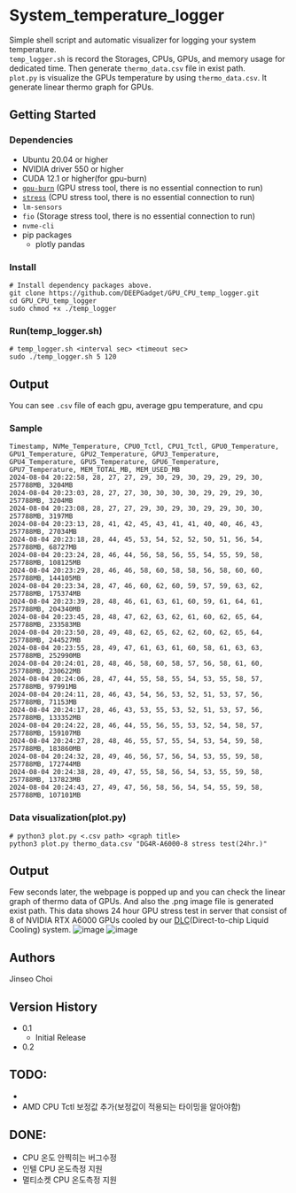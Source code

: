 # System_temperature_logger

Simple shell script and automatic visualizer for logging your system temperature.   
```temp_logger.sh``` is record the Storages, CPUs, GPUs, and memory usage for dedicated time.
Then generate ```thermo_data.csv``` file in exist path.   
```plot.py``` is visualize the GPUs temperature by using ``thermo_data.csv``. It generate linear thermo graph for GPUs.

## Getting Started

### Dependencies

* Ubuntu 20.04 or higher
* NVIDIA driver 550 or higher
* CUDA 12.1 or higher(for gpu-burn)
* [```gpu-burn```](https://github.com/wilicc/gpu-burn) (GPU stress tool, there is no essential connection to run)
* [```stress```](https://howtoinstall.co/package/stress) (CPU stress tool, there is no essential connection to run)
* ```lm-sensors```
* ```fio``` (Storage stress tool, there is no essential connection to run)
* ```nvme-cli```
* pip packages
  * plotly pandas

### Install
```
# Install dependency packages above.
git clone https://github.com/DEEPGadget/GPU_CPU_temp_logger.git
cd GPU_CPU_temp_logger
sudo chmod +x ./temp_logger
```

### Run(temp_logger.sh)
```
# temp_logger.sh <interval sec> <timeout sec>
sudo ./temp_logger.sh 5 120
```
## Output
You can see ```.csv``` file of each gpu, average gpu temperature, and cpu 
### Sample
```
Timestamp, NVMe_Temperature, CPU0_Tctl, CPU1_Tctl, GPU0_Temperature, GPU1_Temperature, GPU2_Temperature, GPU3_Temperature, GPU4_Temperature, GPU5_Temperature, GPU6_Temperature, GPU7_Temperature, MEM_TOTAL_MB, MEM_USED_MB
2024-08-04 20:22:58, 28, 27, 27, 29, 30, 29, 30, 29, 29, 29, 30, 257788MB, 3204MB
2024-08-04 20:23:03, 28, 27, 27, 30, 30, 30, 30, 29, 29, 29, 30, 257788MB, 3204MB
2024-08-04 20:23:08, 28, 27, 27, 29, 30, 29, 30, 29, 29, 30, 30, 257788MB, 3197MB
2024-08-04 20:23:13, 28, 41, 42, 45, 43, 41, 41, 40, 40, 46, 43, 257788MB, 27034MB
2024-08-04 20:23:18, 28, 44, 45, 53, 54, 52, 52, 50, 51, 56, 54, 257788MB, 68727MB
2024-08-04 20:23:24, 28, 46, 44, 56, 58, 56, 55, 54, 55, 59, 58, 257788MB, 108125MB
2024-08-04 20:23:29, 28, 46, 46, 58, 60, 58, 58, 56, 58, 60, 60, 257788MB, 144105MB
2024-08-04 20:23:34, 28, 47, 46, 60, 62, 60, 59, 57, 59, 63, 62, 257788MB, 175374MB
2024-08-04 20:23:39, 28, 48, 46, 61, 63, 61, 60, 59, 61, 64, 61, 257788MB, 204340MB
2024-08-04 20:23:45, 28, 48, 47, 62, 63, 62, 61, 60, 62, 65, 64, 257788MB, 233583MB
2024-08-04 20:23:50, 28, 49, 48, 62, 65, 62, 62, 60, 62, 65, 64, 257788MB, 244527MB
2024-08-04 20:23:55, 28, 49, 47, 61, 63, 61, 60, 58, 61, 63, 63, 257788MB, 252990MB
2024-08-04 20:24:01, 28, 48, 46, 58, 60, 58, 57, 56, 58, 61, 60, 257788MB, 230622MB
2024-08-04 20:24:06, 28, 47, 44, 55, 58, 55, 54, 53, 55, 58, 57, 257788MB, 97991MB
2024-08-04 20:24:11, 28, 46, 43, 54, 56, 53, 52, 51, 53, 57, 56, 257788MB, 71153MB
2024-08-04 20:24:17, 28, 46, 43, 53, 55, 53, 52, 51, 53, 57, 56, 257788MB, 133352MB
2024-08-04 20:24:22, 28, 46, 44, 55, 56, 55, 53, 52, 54, 58, 57, 257788MB, 159107MB
2024-08-04 20:24:27, 28, 48, 46, 55, 57, 55, 54, 53, 54, 59, 58, 257788MB, 183860MB
2024-08-04 20:24:32, 28, 49, 46, 56, 57, 56, 54, 53, 55, 59, 58, 257788MB, 172744MB
2024-08-04 20:24:38, 28, 49, 47, 55, 58, 56, 54, 53, 55, 59, 58, 257788MB, 137823MB
2024-08-04 20:24:43, 27, 49, 47, 56, 58, 56, 54, 54, 55, 59, 58, 257788MB, 107101MB
```
### Data visualization(plot.py)
```
# python3 plot.py <.csv path> <graph title>
python3 plot.py thermo_data.csv "DG4R-A6000-8 stress test(24hr.)"
```
## Output
Few seconds later, the webpage is popped up and you can check the linear graph of thermo data of GPUs.
And also the .png image file is generated exist path. This data shows 24 hour GPU stress test in server that consist of 8 of NVIDIA RTX A6000 GPUs cooled by our [DLC](https://deepgadget.com/Dg4r/?lang=en)(Direct-to-chip Liquid Cooling) system. 
![image](https://github.com/user-attachments/assets/f9a1b589-5030-4645-bfd5-738186623848)
![image](https://github.com/user-attachments/assets/09265d84-d0cf-49cf-82b8-b3a04cbcadbe)



## Authors

Jinseo Choi

## Version History

* 0.1
    * Initial Release
* 0.2

## TODO:
* 
* AMD CPU Tctl 보정값 추가(보정값이 적용되는 타이밍을 알아야함)

## DONE:
* CPU 온도 안찍히는 버그수정
* 인텔 CPU 온도측정 지원
* 멀티소켓 CPU 온도측정 지원
